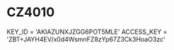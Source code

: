 # CZ4010



KEY_ID = 'AKIAZUNXJZGG6POT5MLE'
ACCESS_KEY = 'ZBT+JAYH4EV/x0d4WsmnFZ8zYp67Z3Ck3HoaO3zc'
